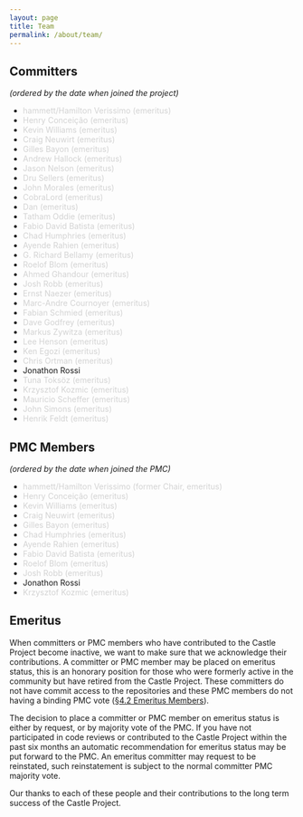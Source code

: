 ```yaml
---
layout: page
title: Team
permalink: /about/team/
---
```


## Committers
*(ordered by the date when joined the project)*

* <span style="color: lightgray">hammett/Hamilton Verissimo (emeritus)</span>
* <span style="color: lightgray">Henry Conceição (emeritus)</span>
* <span style="color: lightgray">Kevin Williams (emeritus)</span>
* <span style="color: lightgray">Craig Neuwirt (emeritus)</span>
* <span style="color: lightgray">Gilles Bayon (emeritus)</span>
* <span style="color: lightgray">Andrew Hallock (emeritus)</span>
* <span style="color: lightgray">Jason Nelson (emeritus)</span>
* <span style="color: lightgray">Dru Sellers (emeritus)</span>
* <span style="color: lightgray">John Morales (emeritus)</span>
* <span style="color: lightgray">CobraLord (emeritus)</span>
* <span style="color: lightgray">Dan (emeritus)</span>
* <span style="color: lightgray">Tatham Oddie (emeritus)</span>
* <span style="color: lightgray">Fabio David Batista (emeritus)</span>
* <span style="color: lightgray">Chad Humphries (emeritus)</span>
* <span style="color: lightgray">Ayende Rahien (emeritus)</span>
* <span style="color: lightgray">G. Richard Bellamy (emeritus)</span>
* <span style="color: lightgray">Roelof Blom (emeritus)</span>
* <span style="color: lightgray">Ahmed Ghandour (emeritus)</span>
* <span style="color: lightgray">Josh Robb (emeritus)</span>
* <span style="color: lightgray">Ernst Naezer (emeritus)</span>
* <span style="color: lightgray">Marc-Andre Cournoyer (emeritus)</span>
* <span style="color: lightgray">Fabian Schmied (emeritus)</span>
* <span style="color: lightgray">Dave Godfrey (emeritus)</span>
* <span style="color: lightgray">Markus Zywitza (emeritus)</span>
* <span style="color: lightgray">Lee Henson (emeritus)</span>
* <span style="color: lightgray">Ken Egozi (emeritus)</span>
* <span style="color: lightgray">Chris Ortman (emeritus)</span>
* Jonathon Rossi
* <span style="color: lightgray">Tuna Toksöz (emeritus)</span>
* <span style="color: lightgray">Krzysztof Kozmic (emeritus)</span>
* <span style="color: lightgray">Mauricio Scheffer (emeritus)</span>
* <span style="color: lightgray">John Simons (emeritus)</span>
* <span style="color: lightgray">Henrik Feldt (emeritus)</span>

## PMC Members
*(ordered by the date when joined the PMC)*

* <span style="color: lightgray">hammett/Hamilton Verissimo (former Chair, emeritus)</span>
* <span style="color: lightgray">Henry Conceição (emeritus)</span>
* <span style="color: lightgray">Kevin Williams (emeritus)</span>
* <span style="color: lightgray">Craig Neuwirt (emeritus)</span>
* <span style="color: lightgray">Gilles Bayon (emeritus)</span>
* <span style="color: lightgray">Chad Humphries (emeritus)</span>
* <span style="color: lightgray">Ayende Rahien (emeritus)</span>
* <span style="color: lightgray">Fabio David Batista (emeritus)</span>
* <span style="color: lightgray">Roelof Blom (emeritus)</span>
* <span style="color: lightgray">Josh Robb (emeritus)</span>
* Jonathon Rossi
* <span style="color: lightgray">Krzysztof Kozmic (emeritus)</span>

## Emeritus
When committers or PMC members who have contributed to the Castle Project become inactive, we want to make sure that we acknowledge their contributions. A committer or PMC member may be placed on emeritus status, this is an honorary position for those who were formerly active in the community but have retired from the Castle Project. These committers do not have commit access to the repositories and these PMC members do not having a binding PMC vote ([&sect;4.2 Emeritus Members](https://www.apache.org/foundation/bylaws.html)).

The decision to place a committer or PMC member on emeritus status is either by request, or by majority vote of the PMC. If you have not participated in code reviews or contributed to the Castle Project within the past six months an automatic recommendation for emeritus status may be put forward to the PMC. An emeritus committer may request to be reinstated, such reinstatement is subject to the normal committer PMC majority vote.

Our thanks to each of these people and their contributions to the long term success of the Castle Project.
